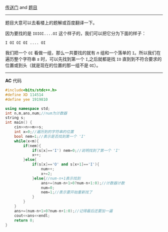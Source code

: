 [传送门](https://atcoder.jp/contests/joi2009ho/tasks/joi2009ho_a) and [题目](https://www.ioi-jp.org/joi/2008/2009-ho-prob_and_sol/2009-ho.pdf#page=2)

------------

题目大意可以去看楼上的题解或百度翻译一下。

因为要找的是 ```IOIOI....OI``` 这个样子的，我们可以把它分为下面的样子：

```I OI OI OI .... OI```

我们把一个 ```OI``` 看做一组，那么一共要找的就有 $n$ 组和一个落单的 ```I```。所以我们在遍历整个字符串 $s$ 时，可以先找到第一个 ```I```,之后就都是找 ```IO``` 直到到不符合要求的位置或到头（就是现在的位置的那一组不是 ```OI```）。


------------

**AC** 代码

```cpp
#include<bits/stdc++.h>
#define XD 114514
#define yee 1919810

using namespace std;
int n,m,ans,num;//num为计数器
string s;
int main() {
	cin>>n>>m>>s;
	int x=0;//遍历到的字符串的位置 
	bool nem=1;//表示是否找到第一个 'I'
	while(x<m){
		if(nem){
			if(s[x]=='I') nem=0;//说明找到了第一个 'I'
			x++;
		}else{
			if(s[x]=='O' and s[x+1]=='I'){
				num++;
				x+=2;
			}else{//num-n+1表示找到
				ans+=(num-n+1>0?num-n+1:0);//计数器计数 
				num=0;
				nem=1;//表示要开始重新找了
			}
		}
	}
	ans+=(num-n+1>0?num-n+1:0);//记得最后还要加一遍 
	cout<<ans<<endl;
	return 0;
}

```
